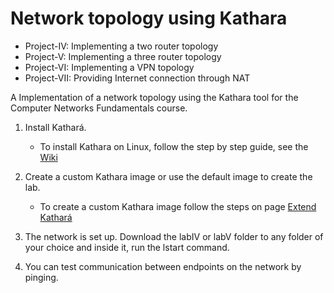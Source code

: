# Network topology using Kathara 
- Project-IV: Implementing a two router topology  
- Project-V: Implementing a three router topology
- Project-VI: Implementing a VPN topology
- Project-VII: Providing Internet connection through NAT

A Implementation of a network topology using the Kathara tool for the Computer Networks Fundamentals course.

1. Install Kathará.
   - To install Kathara on Linux, follow the step by step guide, see the [Wiki](https://github.com/KatharaFramework/Kathara/wiki/Linux)

2. Create a custom Kathara image or use the default image to create the lab.
   - To create a custom Kathara image follow the steps on page [Extend Kathará](https://github.com/KatharaFramework/Kathara/blob/master/README.md#extend-kathar%C3%A1)

3. The network is set up. Download the labIV or labV folder to any folder of your choice and inside it, run the lstart command.

4. You can test communication between endpoints on the network by pinging.
